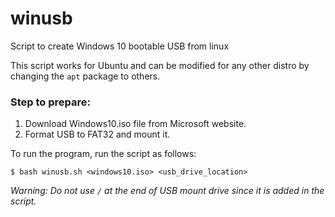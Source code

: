 # winusb
Script to create Windows 10 bootable USB from linux

This script works for Ubuntu and can be modified for any other distro by changing the `apt` package to others.

### Step to prepare:
1. Download Windows10.iso file from Microsoft website.
1. Format USB to FAT32 and mount it.

To run the program, run the script as follows:

`$ bash winusb.sh <windows10.iso> <usb_drive_location>`

*Warning: Do not use `/` at the end of USB mount drive since it is added in the script.*
